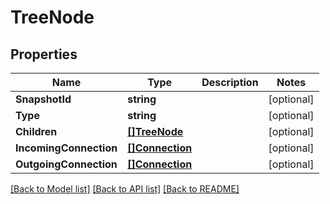 # TreeNode

## Properties

Name | Type | Description | Notes
------------ | ------------- | ------------- | -------------
**SnapshotId** | **string** |  | [optional] 
**Type** | **string** |  | [optional] 
**Children** | [**[]TreeNode**](TreeNode.md) |  | [optional] 
**IncomingConnection** | [**[]Connection**](Connection.md) |  | [optional] 
**OutgoingConnection** | [**[]Connection**](Connection.md) |  | [optional] 

[[Back to Model list]](../README.md#documentation-for-models) [[Back to API list]](../README.md#documentation-for-api-endpoints) [[Back to README]](../README.md)


